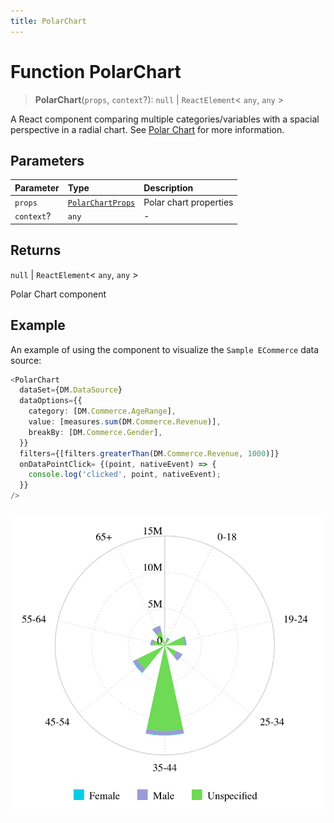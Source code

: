 ```yaml
---
title: PolarChart
---
```


# Function PolarChart

> **PolarChart**(`props`, `context`?): `null` \| `ReactElement`\< `any`, `any` \>

A React component comparing multiple categories/variables with a spacial perspective in a radial chart.
See [Polar Chart](https://docs.sisense.com/main/SisenseLinux/polar-chart.htm) for more information.

## Parameters

| Parameter | Type | Description |
| :------ | :------ | :------ |
| `props` | [`PolarChartProps`](../interfaces/interface.PolarChartProps.md) | Polar chart properties |
| `context`? | `any` | - |

## Returns

`null` \| `ReactElement`\< `any`, `any` \>

Polar Chart component

## Example

An example of using the component to visualize the `Sample ECommerce` data source:
```ts
<PolarChart
  dataSet={DM.DataSource}
  dataOptions={{
    category: [DM.Commerce.AgeRange],
    value: [measures.sum(DM.Commerce.Revenue)],
    breakBy: [DM.Commerce.Gender],
  }}
  filters={[filters.greaterThan(DM.Commerce.Revenue, 1000)]}
  onDataPointClick= {(point, nativeEvent) => {
    console.log('clicked', point, nativeEvent);
  }}
/>
```
###
<img src="../../../img/polar-chart-example-1.png" width="600px" />
